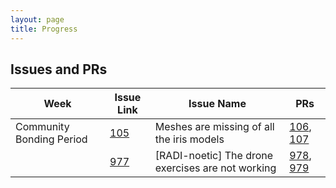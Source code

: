 ```yaml
---
layout: page
title: Progress
---
```


## Issues and PRs

| Week | Issue Link | Issue Name | PRs |
| -----| ---------- | ---------- | -- |
| Community Bonding Period | [105](https://github.com/JdeRobot/drones/issues/105)| Meshes are missing of all the iris models | [106](https://github.com/JdeRobot/drones/pull/106), [107](https://github.com/JdeRobot/drones/pull/107) |
| | [977](https://github.com/JdeRobot/RoboticsAcademy/issues/977)| [RADI-noetic] The drone exercises are not working | [978](https://github.com/JdeRobot/RoboticsAcademy/pull/978), [979](https://github.com/JdeRobot/RoboticsAcademy/pull/979) |